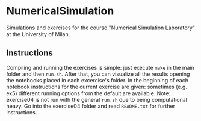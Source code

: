 # NumericalSimulation
Simulations and exercises for the course "Numerical Simulation Laboratory" at the University of Milan.
## Instructions
Compiling and running the exercises is simple: just execute `make` in the main folder and then `run.sh`.
After that, you can visualize all the results opening the notebooks placed in each excercise's folder. In the beginning of each notebook instructions for the current exercise are given: sometimes (e.g. ex5) different running options from the default are available. 
Note: exercise04 is not run with the general `run.sh` due to being computational heavy. Go into the exercise04 folder and read `README.txt` for further instructions.
